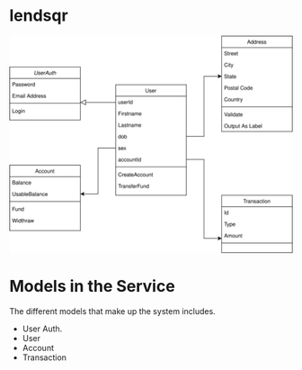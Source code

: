 # lendsqr
![Alt text here](./Lendsqr.drawio.svg)

# Models in the Service
The different models that make up the system includes. 
* User Auth. 
* User
* Account
* Transaction
